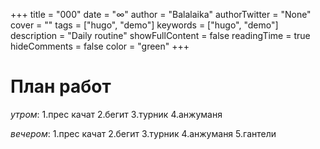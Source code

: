 +++
title = "000"
date = "∞"
author = "Balalaika"
authorTwitter = "None"
cover = ""
tags = ["hugo", "demo"]
keywords = ["hugo", "demo"]
description = "Daily routine"
showFullContent = false
readingTime = true
hideComments = false
color = "green"
+++

# План работ

_утром_:
1.прес качат
2.бегит
3.турник
4.анжуманя

_вечером_:
1.прес качат
2.бегит
3.турник
4.анжуманя
5.гантели
